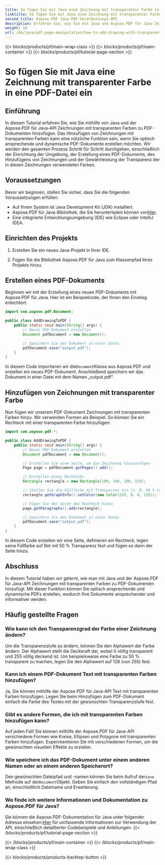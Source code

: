 ```yaml
---
title: So fügen Sie mit Java eine Zeichnung mit transparenter Farbe in eine PDF-Datei ein
linktitle: So fügen Sie mit Java eine Zeichnung mit transparenter Farbe in eine PDF-Datei ein
second_title: Aspose.PDF Java PDF-Verarbeitungs-API
description: Erfahren Sie, wie Sie mit Java und Aspose.PDF für Java Zeichnungen mit transparenten Farben zu PDFs hinzufügen. Erstellen Sie dynamische, optisch ansprechende PDFs mit Schritt-für-Schritt-Anleitung und Codebeispielen.
weight: 14
url: /de/java/pdf-page-manipulation/how-to-add-drawing-with-transparent-color-in-pdf-using-java/
---
```


{{< blocks/products/pf/main-wrap-class >}}
{{< blocks/products/pf/main-container >}}
{{< blocks/products/pf/tutorial-page-section >}}

# So fügen Sie mit Java eine Zeichnung mit transparenter Farbe in eine PDF-Datei ein


## Einführung

In diesem Tutorial erfahren Sie, wie Sie mithilfe von Java und der Aspose.PDF für Java-API Zeichnungen mit transparenten Farben zu PDF-Dokumenten hinzufügen. Das Hinzufügen von Zeichnungen mit transparenten Farben kann eine nützliche Funktion sein, wenn Sie optisch ansprechende und dynamische PDF-Dokumente erstellen möchten. Wir werden den gesamten Prozess Schritt für Schritt durchgehen, einschließlich der Einrichtung der Umgebung, der Erstellung eines PDF-Dokuments, des Hinzufügens von Zeichnungen und der Gewährleistung der Transparenz der in diesen Zeichnungen verwendeten Farben.

## Voraussetzungen

Bevor wir beginnen, stellen Sie sicher, dass Sie die folgenden Voraussetzungen erfüllen:

- Auf Ihrem System ist Java Development Kit (JDK) installiert.
-  Aspose.PDF für Java-Bibliothek, die Sie herunterladen können von[Hier](https://releases.aspose.com/pdf/java/).
- Eine integrierte Entwicklungsumgebung (IDE) wie Eclipse oder IntelliJ IDEA.

## Einrichten des Projekts

1. Erstellen Sie ein neues Java-Projekt in Ihrer IDE.

2. Fügen Sie die Bibliothek Aspose.PDF für Java zum Klassenpfad Ihres Projekts hinzu.

## Erstellen eines PDF-Dokuments

Beginnen wir mit der Erstellung eines neuen PDF-Dokuments mit Aspose.PDF für Java. Hier ist ein Beispielcode, der Ihnen den Einstieg erleichtert:

```java
import com.aspose.pdf.Document;

public class AddDrawingToPDF {
    public static void main(String[] args) {
        // Neues PDF-Dokument erstellen
        Document pdfDocument = new Document();

        // Speichern Sie das Dokument in einer Datei
        pdfDocument.save("output.pdf");
    }
}
```

 In diesem Code importieren wir die`Document`Klasse aus Aspose.PDF und erstellen ein neues PDF-Dokument. Anschließend speichern wir das Dokument in einer Datei mit dem Namen „output.pdf“.

## Hinzufügen von Zeichnungen mit transparenter Farbe

Nun fügen wir unserem PDF-Dokument Zeichnungen mit transparenten Farben hinzu. Wir verwenden Formen als Beispiel. So können Sie ein Rechteck mit einer transparenten Farbe hinzufügen:

```java
import com.aspose.pdf.*;

public class AddDrawingToPDF {
    public static void main(String[] args) {
        // Neues PDF-Dokument erstellen
        Document pdfDocument = new Document();

        // Erstellen Sie eine Seite, um die Zeichnung hinzuzufügen
        Page page = pdfDocument.getPages().add();

        // Erstellen eines Rechtecks
        Rectangle rectangle = new Rectangle(100, 100, 200, 150);

        // Stellen Sie die Füllfarbe mit Transparenz ein (z. B. 50 % transparentes Rot).
        rectangle.getGraphInfo().setColor(new Color(255, 0, 0, 128));

        // Fügen Sie der Seite das Rechteck hinzu
        page.getParagraphs().add(rectangle);

        // Speichern Sie das Dokument in einer Datei
        pdfDocument.save("output.pdf");
    }
}
```

In diesem Code erstellen wir eine Seite, definieren ein Rechteck, legen seine Füllfarbe auf Rot mit 50 % Transparenz fest und fügen es dann der Seite hinzu.

## Abschluss

In diesem Tutorial haben wir gelernt, wie man mit Java und der Aspose.PDF für Java-API Zeichnungen mit transparenten Farben zu PDF-Dokumenten hinzufügt. Mit dieser Funktion können Sie optisch ansprechende und dynamische PDFs erstellen, wodurch Ihre Dokumente ansprechender und informativer werden.

## Häufig gestellte Fragen

### Wie kann ich den Transparenzgrad der Farbe einer Zeichnung ändern?

Um die Transparenzstufe zu ändern, können Sie den Alphawert der Farbe ändern. Der Alphawert stellt die Deckkraft dar, wobei 0 völlig transparent und 255 völlig deckend ist. Um beispielsweise eine Farbe zu 50 % transparent zu machen, legen Sie den Alphawert auf 128 (von 255) fest.

### Kann ich einem PDF-Dokument Text mit transparenten Farben hinzufügen?

Ja, Sie können mithilfe der Aspose.PDF für Java-API Text mit transparenten Farben hinzufügen. Legen Sie beim Hinzufügen zum PDF-Dokument einfach die Farbe des Textes mit der gewünschten Transparenzstufe fest.

### Gibt es andere Formen, die ich mit transparenten Farben hinzufügen kann?

Auf jeden Fall! Sie können mithilfe der Aspose.PDF für Java-API verschiedene Formen wie Kreise, Ellipsen und Polygone mit transparenten Farben hinzufügen. Experimentieren Sie mit verschiedenen Formen, um die gewünschten visuellen Effekte zu erzielen.

### Wie speichere ich das PDF-Dokument unter einem anderen Namen oder an einem anderen Speicherort?

 Den gewünschten Dateipfad und -namen können Sie beim Aufruf der`save` Methode auf der`Document`Objekt. Geben Sie einfach den vollständigen Pfad an, einschließlich Dateiname und Erweiterung.

### Wo finde ich weitere Informationen und Dokumentation zu Aspose.PDF für Java?

 Sie können die Aspose.PDF-Dokumentation für Java unter folgender Adresse einsehen:[Hier](https://reference.aspose.com/pdf/java/) für umfassende Informationen zur Verwendung der API, einschließlich detaillierter Codebeispiele und Anleitungen.
{{< /blocks/products/pf/tutorial-page-section >}}

{{< /blocks/products/pf/main-container >}}
{{< /blocks/products/pf/main-wrap-class >}}

{{< blocks/products/products-backtop-button >}}
